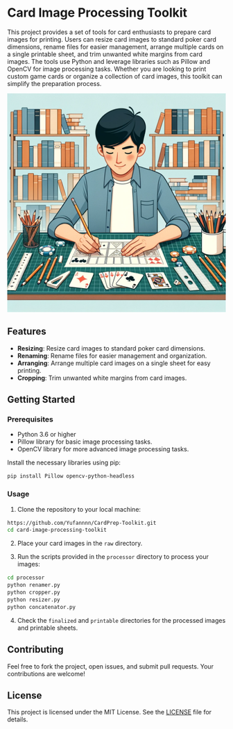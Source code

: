 # Card Image Processing Toolkit

This project provides a set of tools for card enthusiasts to prepare card images for printing. Users can resize card images to standard poker card dimensions, rename files for easier management, arrange multiple cards on a single printable sheet, and trim unwanted white margins from card images. The tools use Python and leverage libraries such as Pillow and OpenCV for image processing tasks. Whether you are looking to print custom game cards or organize a collection of card images, this toolkit can simplify the preparation process.

![image](res/img/card.png)

## Features

- **Resizing**: Resize card images to standard poker card dimensions.
- **Renaming**: Rename files for easier management and organization.
- **Arranging**: Arrange multiple card images on a single sheet for easy printing.
- **Cropping**: Trim unwanted white margins from card images.

## Getting Started

### Prerequisites

- Python 3.6 or higher
- Pillow library for basic image processing tasks.
- OpenCV library for more advanced image processing tasks.

Install the necessary libraries using pip:

```bash
pip install Pillow opencv-python-headless
```

### Usage

1. Clone the repository to your local machine:
```bash
https://github.com/Yufannnn/CardPrep-Toolkit.git
cd card-image-processing-toolkit
```

2. Place your card images in the `raw` directory.

3. Run the scripts provided in the `processor` directory to process your images:
```bash
cd processor
python renamer.py
python cropper.py
python resizer.py
python concatenator.py
```

4. Check the `finalized` and `printable` directories for the processed images and printable sheets.

## Contributing

Feel free to fork the project, open issues, and submit pull requests. Your contributions are welcome!

## License

This project is licensed under the MIT License. See the [LICENSE](LICENSE) file for details.
